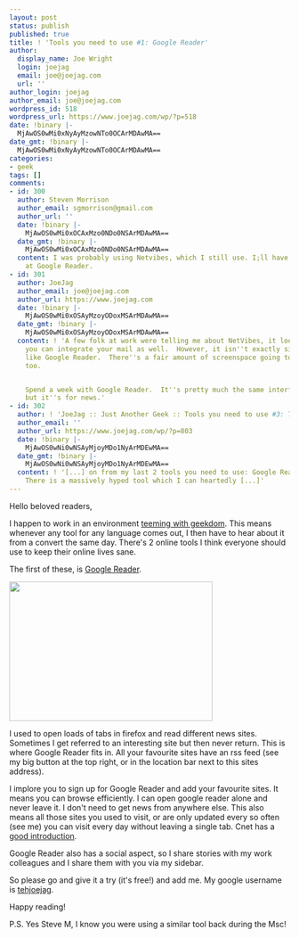 ```yaml
---
layout: post
status: publish
published: true
title: ! 'Tools you need to use #1: Google Reader'
author:
  display_name: Joe Wright
  login: joejag
  email: joe@joejag.com
  url: ''
author_login: joejag
author_email: joe@joejag.com
wordpress_id: 518
wordpress_url: https://www.joejag.com/wp/?p=518
date: !binary |-
  MjAwOS0wMi0xNyAyMzowNTo0OCArMDAwMA==
date_gmt: !binary |-
  MjAwOS0wMi0xNyAyMzowNTo0OCArMDAwMA==
categories:
- geek
tags: []
comments:
- id: 300
  author: Steven Morrison
  author_email: sgmorrison@gmail.com
  author_url: ''
  date: !binary |-
    MjAwOS0wMi0xOCAxMzo0NDo0NSArMDAwMA==
  date_gmt: !binary |-
    MjAwOS0wMi0xOCAxMzo0NDo0NSArMDAwMA==
  content: I was probably using Netvibes, which I still use. I;ll have to take a look
    at Google Reader.
- id: 301
  author: JoeJag
  author_email: joe@joejag.com
  author_url: https://www.joejag.com
  date: !binary |-
    MjAwOS0wMi0xOSAyMzoyODoxMSArMDAwMA==
  date_gmt: !binary |-
    MjAwOS0wMi0xOSAyMzoyODoxMSArMDAwMA==
  content: ! 'A few folk at work were telling me about NetVibes, it looks good how
    you can integrate your mail as well.  However, it isn''t exactly single purpose
    like Google Reader.  There''s a fair amount of screenspace going to decorations
    too.


    Spend a week with Google Reader.  It''s pretty much the same interface as GMail,
    but it''s for news.'
- id: 302
  author: ! 'JoeJag :: Just Another Geek :: Tools you need to use #3: Twitter'
  author_email: ''
  author_url: https://www.joejag.com/wp/?p=803
  date: !binary |-
    MjAwOS0wNi0wNSAyMjoyMDo1NyArMDEwMA==
  date_gmt: !binary |-
    MjAwOS0wNi0wNSAyMjoyMDo1NyArMDEwMA==
  content: ! '[...] on from my last 2 tools you need to use: Google Reader and Delicious.
    There is a massively hyped tool which I can heartedly [...]'
---
```

<p>Hello beloved readers,</p>
<p>I happen to work in an environment <a href="http://www.jpmorganglasgow.com/">teeming with geekdom</a>.  This means whenever any tool for any language comes out, I then have to hear about it from a convert the same day.  There's 2 online tools I think everyone should use to keep their online lives sane.</p>
<p>The first of these, is <a href="http://www.google.com/reader">Google Reader</a>.</p>
<p >
<a class="SingleFancy" title="Google Reader Screenshot" href="https://www.joejag.com/i/posts/googlereader.jpg"><img width="365" height="250" src="{{ site.url }}/images/2009/googlereader.jpg" class="text-align: center;" /></a><br />
</p></p>
<p>I used to open loads of tabs in firefox and read different news sites.  Sometimes I get referred to an interesting site but then never return.  This is where Google Reader fits in.  All your favourite sites have an rss feed (see my big button at the top right, or in the location bar next to this sites address).  </p>
<p>I implore you to sign up for Google Reader and add your favourite sites.  It means you can browse efficiently.  I can open google reader alone and never leave it.  I don't need to get news from anywhere else.  This also means all those sites you used to visit, or are only updated every so often (see me) you can visit every day without leaving a single tab.  Cnet has a <a href="http://news.cnet.com/8301-17939_109-9745368-2.html?tag=nwb.sidebar">good introduction</a>.</p>
<p>Google Reader also has a social aspect, so I share stories with my work colleagues and I share them with you via my sidebar.</p>
<p>So please go and give it a try (it's free!) and add me.  My google username is <a href="http://www.google.com/reader/shared/14137853416402433237">tehjoejag</a>.</p>
<p>Happy reading!</p>
<p>P.S. Yes Steve M, I know you were using a similar tool back during the Msc!</p>
